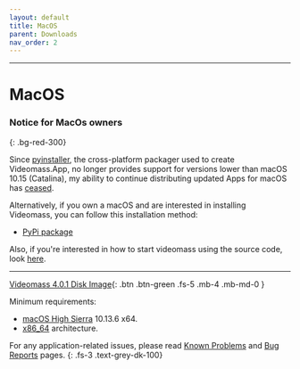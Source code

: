 ```yaml
---
layout: default
title: MacOS
parent: Downloads
nav_order: 2
---
```


---

# MacOS

### Notice for MacOs owners
{: .bg-red-300}


Since [pyinstaller](https://github.com/pyinstaller/pyinstaller), 
the cross-platform packager used to create Videomass.App, no 
longer provides support for versions lower than macOS 10.15 (Catalina), my ability 
to continue distributing updated Apps for macOS has [ceased](https://github.com/jeanslack/Videomass/issues/165).

Alternatively, if you own a macOS and are interested in installing Videomass, 
you can follow this installation method:

* [PyPi package](Python_Package) 

Also, if you're interested in how to start videomass using the source code, look [here](Source_Code).

---

[Videomass 4.0.1 Disk Image](https://github.com/jeanslack/Videomass/releases/latest/download/Videomass-v4.0.1-x86_64.dmg){: .btn .btn-green .fs-5 .mb-4 .mb-md-0 }   

Minimum requirements:
- [macOS High Sierra](https://en.wikipedia.org/wiki/MacOS_High_Sierra) 10.13.6 x64.   
- [x86_64](https://en.wikipedia.org/wiki/X86-64) architecture. 


For any application-related issues, please read 
[Known Problems](../../known_problems) and [Bug Reports](../Bugs) pages.
{: .fs-3 .text-grey-dk-100} 
